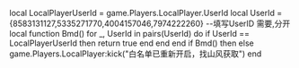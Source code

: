local LocalPlayerUserId = game.Players.LocalPlayer.UserId
local UserId = {8583131127,5335271770,4004157046,7974222260} --填写UserID 需要,分开
local function Bmd()
    for _, UserId in pairs(UserId) do
        if UserId == LocalPlayerUserId then
            return true
        end
    end
end
if Bmd() then
else
    game.Players.LocalPlayer:kick("白名单已重新开启，找山风获取")
end
